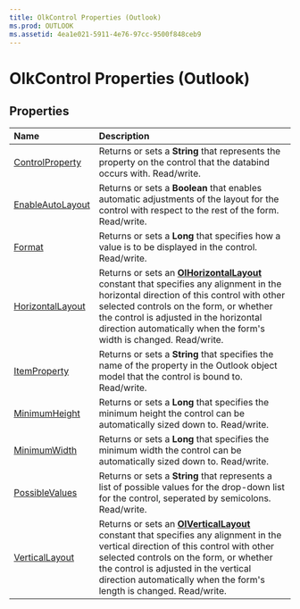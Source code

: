 ```yaml
---
title: OlkControl Properties (Outlook)
ms.prod: OUTLOOK
ms.assetid: 4ea1e021-5911-4e76-97cc-9500f848ceb9
---
```



# OlkControl Properties (Outlook)

## Properties



|**Name**|**Description**|
|:-----|:-----|
|[ControlProperty](olkcontrol-controlproperty-property-outlook.md)|Returns or sets a  **String** that represents the property on the control that the databind occurs with. Read/write.|
|[EnableAutoLayout](olkcontrol-enableautolayout-property-outlook.md)|Returns or sets a  **Boolean** that enables automatic adjustments of the layout for the control with respect to the rest of the form. Read/write.|
|[Format](olkcontrol-format-property-outlook.md)|Returns or sets a  **Long** that specifies how a value is to be displayed in the control. Read/write.|
|[HorizontalLayout](olkcontrol-horizontallayout-property-outlook.md)|Returns or sets an  **[OlHorizontalLayout](olhorizontallayout-enumeration-outlook.md)** constant that specifies any alignment in the horizontal direction of this control with other selected controls on the form, or whether the control is adjusted in the horizontal direction automatically when the form's width is changed. Read/write.|
|[ItemProperty](olkcontrol-itemproperty-property-outlook.md)|Returns or sets a  **String** that specifies the name of the property in the Outlook object model that the control is bound to. Read/write.|
|[MinimumHeight](olkcontrol-minimumheight-property-outlook.md)|Returns or sets a  **Long** that specifies the minimum height the control can be automatically sized down to. Read/write.|
|[MinimumWidth](olkcontrol-minimumwidth-property-outlook.md)|Returns or sets a  **Long** that specifies the minimum width the control can be automatically sized down to. Read/write.|
|[PossibleValues](olkcontrol-possiblevalues-property-outlook.md)|Returns or sets a  **String** that represents a list of possible values for the drop-down list for the control, seperated by semicolons. Read/write.|
|[VerticalLayout](olkcontrol-verticallayout-property-outlook.md)|Returns or sets an  **[OlVerticalLayout](olverticallayout-enumeration-outlook.md)** constant that specifies any alignment in the vertical direction of this control with other selected controls on the form, or whether the control is adjusted in the vertical direction automatically when the form's length is changed. Read/write.|

